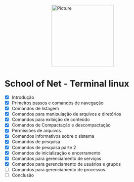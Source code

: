 <img src="https://sonassets.s3.amazonaws.com/img/logo-top.png" 
        alt="Picture" 
        width="200" 
        style="display: block; margin: 0 auto" />

# School of Net - Terminal linux


- [x] Introdução
- [x] Primeiros passos e comandos de navegação
- [x] Comandos de listagem
- [x] Comandos para manipulação de arquivos e diretórios
- [x] Comandos para exibição de conteúdo
- [x] Comandos de Compactação e descompactação
- [x] Permissões de arquivos
- [x] Comandos informativos sobre o sistema
- [x] Comandos de pesquisa
- [x] Comandos de pesquisa parte 2
- [x] Comandos de inicialização e encerramento
- [x] Comandos para gerenciamento de serviços
- [x] Comandos para gerenciamento de usuários e grupos
- [ ] Comandos para gerenciamento de processos
- [ ] Conclusão